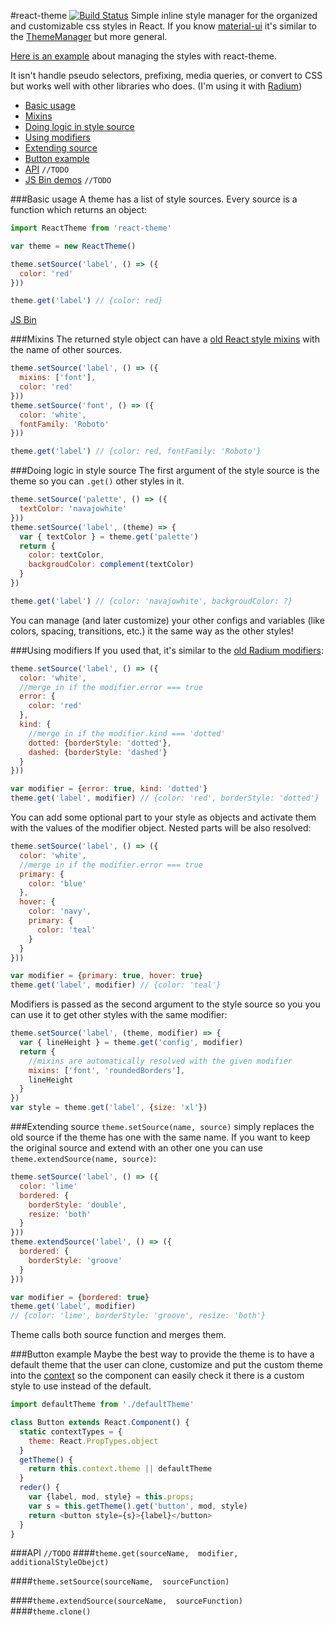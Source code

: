 #react-theme [![Build Status](https://img.shields.io/travis/azazdeaz/react-theme.svg?style=flat-square)](https://travis-ci.org/azazdeaz/react-theme)
Simple inline style manager for the organized and customizable css styles in React.
If you know [material-ui](https://github.com/callemall/material-ui) it's similar to the [ThemeManager](http://material-ui.com/#/customization/themes) but more general.

[Here is an example](https://github.com/azazdeaz/react-matterkit/tree/master/src/styles/sources) about managing the styles with react-theme.

It isn't handle pseudo selectors, prefixing, media queries, or convert to CSS but works well with other libraries who does. (I'm using it with [Radium](https://github.com/FormidableLabs/radium))  

- [Basic usage](#basic-usage)
- [Mixins](#mixins)
- [Doing logic in style source](#doing-logic-in-style-source)
- [Using modifiers](#using-modifiers)
- [Extending source](#extending-source)
- [Button example](#button-example)
- [API](#api) ```//TODO```
- [JS Bin demos]() ```//TODO```


###Basic usage
A theme has a list of style sources. Every source is a function which returns an object: 
```javascript
import ReactTheme from 'react-theme'

var theme = new ReactTheme()

theme.setSource('label', () => ({
  color: 'red'
}))

theme.get('label') // {color: red}
```
[JS Bin](http://jsbin.com/sesitu/edit?js,console)

###Mixins
The returned style object can have a [old React style mixins](https://facebook.github.io/react/docs/reusable-components.html#mixins) with the name of other sources.
```javascript
theme.setSource('label', () => ({
  mixins: ['font'],
  color: 'red'
}))
theme.setSource('font', () => ({
  color: 'white',
  fontFamily: 'Roboto'
}))

theme.get('label') // {color: red, fontFamily: 'Roboto'}
```


###Doing logic in style source
The first argument of the style source is the theme so you can ```.get()``` other styles in it.
```javascript
theme.setSource('palette', () => ({
  textColor: 'navajowhite'
}))
theme.setSource('label', (theme) => {
  var { textColor } = theme.get('palette')
  return {
    color: textColor,
    backgroudColor: complement(textColor)
  }
})

theme.get('label') // {color: 'navajowhite', backgroudColor: ?}
```
You can manage (and later customize)  your other configs and variables (like colors, spacing, transitions, etc.) it the same way as the other styles!


###Using modifiers
If you used that, it's similar to the [old Radium modifiers](https://github.com/FormidableLabs/radium/blob/v0.10.3/docs/guides/overview.md#modifiers):  
```javascript
theme.setSource('label', () => ({
  color: 'white',
  //merge in if the modifier.error === true
  error: {
    color: 'red'
  },
  kind: {
    //merge in if the modifier.kind === 'dotted'
    dotted: {borderStyle: 'dotted'},
    dashed: {borderStyle: 'dashed'}
  }
}))

var modifier = {error: true, kind: 'dotted'}
theme.get('label', modifier) // {color: 'red', borderStyle: 'dotted'}
```
You can add some optional part to your style as objects and activate them with the values of the modifier object. 
Nested parts will be also resolved:
```javascript
theme.setSource('label', () => ({
  color: 'white',
  //merge in if the modifier.error === true
  primary: {
    color: 'blue'
  },
  hover: {
    color: 'navy',
    primary: {
      color: 'teal'
    }
  }
}))

var modifier = {primary: true, hover: true}
theme.get('label', modifier) // {color: 'teal'}
```
Modifiers is passed as the second argument to the style source so you you can use it to get other styles with the same modifier: 
```javascript
theme.setSource('label', (theme, modifier) => {
  var { lineHeight } = theme.get('config', modifier)
  return {
    //mixins are automatically resolved with the given modifier
    mixins: ['font', 'roundedBorders'],
    lineHeight
  }
})
var style = theme.get('label', {size: 'xl'})
```
###Extending source
```theme.setSource(name, source)``` simply replaces  the old source if the theme has one with the same name. If you want to keep the original source and extend with an other one you can use ```theme.extendSource(name, source)```:
```javascript
theme.setSource('label', () => ({
  color: 'lime'
  bordered: {
    borderStyle: 'double',
    resize: 'both'
  }
}))
theme.extendSource('label', () => ({
  bordered: {
    borderStyle: 'groove'
  }
}))

var modifier = {bordered: true}
theme.get('label', modifier) 
// {color: 'lime', borderStyle: 'groove', resize: 'both'}
```
Theme calls both source function and merges them.

###Button example
Maybe the best way to provide the theme is to have a default theme that the user can clone, customize and put the custom theme into the [context](https://blog.jscrambler.com/react-js-communication-between-components-with-contexts/) so the component can easily check it there is a custom style to use instead of the default.
```javascript
import defaultTheme from './defaultTheme'

class Button extends React.Component() {
  static contextTypes = {
    theme: React.PropTypes.object
  }
  getTheme() {
    return this.context.theme || defaultTheme
  }
  reder() {
    var {label, mod, style} = this.props;
    var s = this.getTheme().get('button', mod, style)
    return <button style={s}>{label}</button>
  }
}
```

###API ```//TODO```
####```theme.get(sourceName,  modifier,  additionalStyleObejct)```

####```theme.setSource(sourceName,  sourceFunction)```

####```theme.extendSource(sourceName,  sourceFunction)```
####```theme.clone()```

